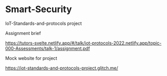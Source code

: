 # Smart-Security
IoT-Standards-and-protocols project


Assignment brief 

<a class ="item" target="_blank"> https://tutors-svelte.netlify.app/#/talk/iot-protocols-2022.netlify.app/topic-000-Assessments/talk-1/assignment.pdf </p>



Mock website for project

https://iot-standards-and-protocols-project.glitch.me/





